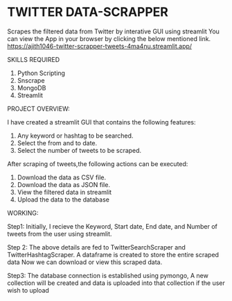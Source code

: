 # TWITTER DATA-SCRAPPER

Scrapes the filtered data from Twitter by interative GUI using streamlit
You can view the App in your browser by clicking the below mentioned link.
https://ajith1046-twitter-scrapper-tweets-4ma4nu.streamlit.app/

SKILLS REQUIRED
1. Python Scripting
2. Snscrape
3. MongoDB
4. Streamlit

PROJECT OVERVIEW:

I have created a streamlit GUI that contains the following features:

1. Any keyword or hashtag to be searched.
2. Select the from and to date.
3. Select the number of tweets to be scraped.

After scraping of tweets,the following actions can be executed:
1. Download the data as CSV file.
2. Download the data as JSON file.
3. View the filtered data in streamlit
4. Upload the data to the database

WORKING:

Step1: Initially, I recieve the Keyword, Start date, End date, and Number of tweets from the user using streamlit.

Step 2: The above details are fed to TwitterSearchScraper and TwitterHashtagScraper. A dataframe is created to store the entire scraped data Now we can download or view this scraped data.

Step3: The database connection is established using pymongo, A new collection will be created and data is uploaded into that collection if the user wish to upload
